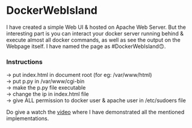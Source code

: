 # DockerWebIsland
I have created a simple Web UI & hosted on Apache Web Server. But the interesting part is you can interact your docker server running behind & execute almost all docker commands, as well as see the output on the Webpage itself. I have named the page as #DockerWebIsland🙃.

### Instructions
-> put index.html in document root (for eg: /var/www/html)<br>
-> put p.py in /var/www/cgi-bin<br>
-> make the p.py file executable<br>
-> change the ip in index.html file<br>
-> give ALL permission to docker user & apache user in /etc/sudoers file

Do give a watch the [video](https://www.linkedin.com/posts/krushna-prasad_connections-dockerwebisland-vimaldaga-activity-6840500062057992192-pCS8) where I have demonstrated all the mentioned implementations.

